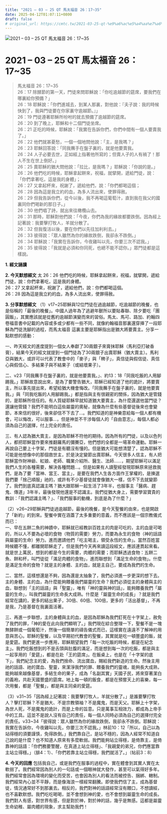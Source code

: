 ```yaml
---
title: "2021 – 03 – 25 QT 馬太福音 26：17~35"
date: 2025-04-12T01:07:11+0800
draft: false
# original_url: https://cmtc.tw/2021-03-25-qt-%e9%a6%ac%e5%a4%aa%e7%a6%8f%e9%9f%b3-26%ef%bc%9a1735
---
```


![2021 – 03 – 25 QT 馬太福音 26：17\~35](/images/qt.jpg   "2021 – 03 – 25 QT 馬太福音 26：17\~35")

# 2021 – 03 – 25 QT 馬太福音 26：17\~35

> 馬太福音 26：17\~35  
> 26：17 除酵節的第一天，門徒來問耶穌說：「你吃逾越節的筵席，要我們在哪裏給你預備？」  
> 26：18 耶穌說：「你們進城去，到某人那裏，對他說：『夫子說：我的時候快到了，我與門徒要在你家裏守逾越節。』」  
> 26：19 門徒遵著耶穌所吩咐的就去預備了逾越節的筵席。  
> 26：20 到了晚上，耶穌和十二個門徒坐席。  
> 26：21 正吃的時候，耶穌說：「我實在告訴你們，你們中間有一個人要賣我了。」  
> 26：22 他們就甚憂愁，一個一個地問他說：「主，是我嗎？」  
> 26：23 耶穌回答說：「同我蘸手在盤子裏的，就是他要賣我。  
> 26：24 人子必要去世，正如經上指著他所寫的；但賣人子的人有禍了！那人不生在世上倒好。」  
> 26：25 賣耶穌的猶大問他說：「拉比，是我嗎？」耶穌說：「你說的是。」  
> 26：26 他們吃的時候，耶穌拿起餅來，祝福，就擘開，遞給門徒，說：「你們拿著吃，這是我的身體」；  
> 26：27 又拿起杯來，祝謝了，遞給他們，說：「你們都喝這個；  
> 26：28 因為這是我立約的血，為多人流出來，使罪得赦。  
> 26：29 但我告訴你們，從今以後，我不再喝這葡萄汁，直到我在我父的國裏同你們喝新的那日子。」  
> 26：30 他們唱了詩，就出來往橄欖山去。  
> 26：31 那時，耶穌對他們說：「今夜，你們為我的緣故都要跌倒。因為經上記著說：我要擊打牧人，羊就分散了。  
> 26：32 但我復活以後，要在你們以先往加利利去。」  
> 26：33 彼得說：「眾人雖然為你的緣故跌倒，我卻永不跌倒。」  
> 26：34 耶穌說：「我實在告訴你，今夜雞叫以先，你要三次不認我。」  
> 26：35 彼得說：「我就是必須和你同死，也總不能不認你。」眾門徒都是這樣說。

**1. 經文誦讀**

**2.  今天默想經文**
太 26：26 他們吃的時候，耶穌拿起餅來，祝福，就擘開，遞給門徒，說：你們拿著吃，這是我的身體。  
26：27 又拿起杯來，祝謝了，遞給他們，說：你們都喝這個。  
26：28 因為這是我立約的血，為多人流出來，使罪得赦。

**3. 分享默想經文**
（1）v17\~25耶穌與12位門徒在過逾越節，吃逾越節的晚餐，也是俗稱的「最後的晚餐」。中國人過年為了逃避年獸所以要貼春聯、除夕要吃「團圓飯」，其實應該就是從舊約逾越節演變而來的習俗。馬太、馬可、路加、約翰四卷福音書中記載的內容或多或少都有一些不同，就像約翰福音那裏還穿挿了一段耶穌為門徒洗腳的過程，而馬太福音 這裏主要是耶穌指出是猶大將要賣主。分享一點默想的感動：

一、昨天經文的進度提到一個女人奉獻了30兩銀子來膏抹耶穌（馬利亞打破香膏），結果今天的經文就提到一個門徒為了30兩銀子出賣耶穌（猶大賣主）。馬利亞與猶大，或許可以代表了教會中的「麥子」與「稗子」，真信徒與假信徒、真信心與假信心、多結果子與不結果子（或結壞果子）。

二、v23「同我蘸手在盤子裏的，就是他要賣我。」、約13：18「同我吃飯的人用腳踢我。」耶穌故意說出來，是為了要警告猶大，耶穌已經知道了他的詭計，將要賣主，所以事先提出來，希望給猶大機會悔改。「同我蘸手在盤子裏的，就是他要賣我。」與「同我吃飯的人用腳踢我。」都是指與主有很親密的關係，因為猶大是管錢的，是耶穌所信任的。有人質疑耶穌早就知道猶大要賣主，為什麼還選他當門徒？還讓他管錢？我們不能明白這些屬靈的奧秘，就像為什麼有些基督徒後來也會變節，本來信的很好，後來卻信不下去了…。我們知道的是神樂意給每一個人都有機會，可以悔改，可以服事…，但是神並不干涉每個人的「自由意志」，每個人都必須為自己的選擇，付上完全的責任。

三、有人認為猶大賣主，是因為耶穌不符他的期待。因為所有的門徒，以及以色列人，都把耶穌當作要來推翻羅馬的彌賽亞，他們想的全都是一場革命運動。耶穌一再說自己要上十字架，門徒是有聽沒有懂的。但是猶大可能想清楚了，認為耶穌不可能是他想像中的那個救世主，於是決定變節出賣耶穌。今天很多人信主，有人把耶穌當作財神爺、紅娘、老師、職業介紹所、醫生、法師……，期望耶穌可以滿足我們人生的各種需要，解決各種問題…。但是如果有人讀聖經發現耶穌原來拯救我們，是為了要「當神、當王、當主」，是要在我們人生各方面作王掌權的，是揀選我們要「捨己順服」祂的，或許有不少基督徒就會像猶大一樣，信不下去就變節了。我們到底真認識主嗎？猶大跟耶穌一起生活了3年半，也服事主「醫病、趕鬼、傳道」3年半，最後發現他還是不認識主。我們從猶大身上，需要學習寶貴的教訓：「我們認識主嗎？」、「我們服事的動機，到底是為了什麼？」

（2）v26\~29耶穌與門徒過逾越節，最後的晚餐，是今天聖餐的由來，也是開啟了「新約」的到來。聖餐中實在涵蓋了太多重要的意義，而不應該是一個宗教儀式而已：  
一、早在五餅二魚的神蹟中，耶穌就已經教訓百姓主的肉是可吃的，主的血是可喝的，所以人不要為必壞的食物（物質的需要）勞力，而要為永生的食物（神的話語與屬靈的生命）勞力。進而邀請他們「吃主喝主，領受永恆的生命」。當然百姓當時候聽不懂，都離開耶穌走了，但是我們今天再來讀這段經文，應該連貫起來看。就是世上萬民，想到的都是今生的需要，肉體的需要；而耶穌透過食物：五餅二魚、餅和杯，叫門徒從「滿足肉體的食物」，進而聯想到「滿足生命的食物」。什麼是滿足生命的食物？就是主的身體、主的血，就是主自己，要成為我們的生命。

二、當然，這樣想還是不夠，因為還是太抽象了，我們必須進一步更深的想下去。主的身體、主的血，為什麼能夠餵養我們屬靈的生命？我們必須從主的身體與主的血，聯想到「主的話語」與「聖靈」，唯有「神的靈與神的話」，能夠餵養我們「屬靈的生命」，叫我們屬靈的生命長大成熟。什麼是「屬靈生命的成長」？就是我們經常在講的，更多的結出果子，30倍、60倍、100倍，更多的「活出基督」，不再是我，乃是基督在我裏面活著。

三、再進一步聯想，主的身體與主的血，是因為耶穌為我們釘死在十字架上，赦免了我們的罪，「神的愛在此向我們顯明了。」我們現在綜合整理一下，聖餐不是一塊無酵餅或一個葡萄汁，然後一個簡單的禱告儀式而已，這樣實在遠遠不了解神的用意與苦心。耶穌的聖餐，以及早期初代教會的聖餐，其實就是吃一頓豐盛的飯，就是愛筵。我們更進一步應用，耶穌期望我們「每一次吃飯的時候，都是在紀念主」。我們吃飯想到的不是舌頭與肚腹的滿足，而是想到每一次的吃飯，都是與主一起享用的「愛筵」，都是在赴「王的筵席」。在飯桌上，也是在「十字架的底下」，我們紀念主的愛，為我們捨命、流出寶血，賜給我們新造的生命。然後主用祂的話語、祂的寶血、聖靈，來潔淨我們的罪、餵養我們的靈魂，能夠長大成熟，能夠越來越像基督，多結生命的果子，成為「名副其實」天國子民，將來穿著潔白的義袍，共赴天國豐盛的筵席。地上每一頓的飯食，都是在預嘗天上的喜樂，每一次用餐，都是「聖餐」，都是與主同桌的愛筵。

（3）v31\~35「因為經上記著說：我要擊打牧人，羊就分散了。」是誰要擊打牧人？擊打耶穌？不是猶大、不是宗教領袖？不是魔鬼，而是天父。耶穌上十字架，為世人死，不是魔鬼的詭計，而是上帝的旨意。只是萬事互相效力，都成為上帝手中的工具。這並不是說人沒有自己的責任，每一個人同時必須為自己的選擇付完全的責任。v33\~34「彼得說：眾人雖然為你的緣故跌倒，我卻永不跌倒。耶穌說：我實在告訴你，今夜雞叫以先，你要三次不認我。」林前10：12「所以，自己以為站得穩的須要謹慎，免得跌倒。」我們靠自己，是站不穩的，因為人經常不知道自己說的是什麼？也不知道人原來有多麼軟弱。我們能夠站立得穩，是倚靠主，是倚靠神的話語：「你們務要警醒，在真道上站立得穩」、「我親愛的弟兄，你們應當靠主站立得穩。」（腓4：1）、「你們若靠主站立得穩，我們就活了。」（帖前3：8）

**4. 今天的回應**
包括我自己，或是我們在服事的過程中，實在體會到其實人實在太軟弱了。我們經常因為別人的一句話或一個眼神就大發作，甚至可以氣得好多年。我們經常會因為環境的變化而受苦，也會因為別人的看法而被控告、捆綁、轄制。我們經常內心並不平靜，而是像海浪一樣經常翻騰。即使我們信了主，成為基督徒，情況通常好不到那裏去。相反的，我們對神的話語經常沒有餵口，不想讀經，也不喜歡默想。我們吃吃喝喝，並不會想到神的愛，也不會想到屬靈生命的成長。我們對人有感，對世界有感，但是對於神，對於神的話，幾乎是無感。這都是屬靈生命幼稚、屬肉體的現象，求主幫助我們！
